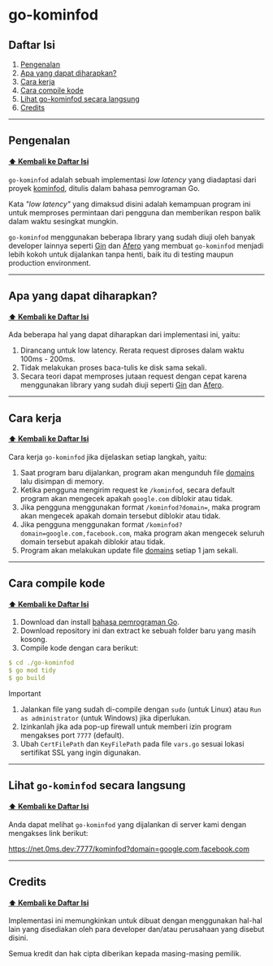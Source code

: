 # go-kominfod

## Daftar Isi

1. [Pengenalan](https://github.com/galpt/go-kominfod?tab=readme-ov-file#pengenalan)
2. [Apa yang dapat diharapkan?](https://github.com/galpt/go-kominfod?tab=readme-ov-file#apa-yang-dapat-diharapkan)
3. [Cara kerja](https://github.com/galpt/go-kominfod?tab=readme-ov-file#cara-kerja)
4. [Cara compile kode](https://github.com/galpt/go-kominfod?tab=readme-ov-file#cara-compile-kode)
5. [Lihat go-kominfod secara langsung](https://github.com/galpt/go-kominfod?tab=readme-ov-file#lihat-go-kominfod-secara-langsung)
6. [Credits](https://github.com/galpt/go-kominfod?tab=readme-ov-file#credits)

* * *

## Pengenalan
#### [:arrow_up: Kembali ke Daftar Isi](https://github.com/galpt/go-kominfod?tab=readme-ov-file#daftar-isi)

`go-kominfod` adalah sebuah implementasi *low latency* yang diadaptasi dari proyek [kominfod](https://github.com/lepasid/kominfod), ditulis dalam bahasa pemrograman Go.

Kata *"low latency"* yang dimaksud disini adalah kemampuan program ini untuk memproses permintaan dari pengguna dan memberikan respon balik dalam waktu sesingkat mungkin.

`go-kominfod` menggunakan beberapa library yang sudah diuji oleh banyak developer lainnya seperti [Gin](https://github.com/gin-gonic/gin) dan [Afero](https://github.com/spf13/afero) yang membuat `go-kominfod` menjadi lebih kokoh untuk dijalankan tanpa henti, baik itu di testing maupun production environment.

* * *

## Apa yang dapat diharapkan?
#### [:arrow_up: Kembali ke Daftar Isi](https://github.com/galpt/go-kominfod?tab=readme-ov-file#daftar-isi)

Ada beberapa hal yang dapat diharapkan dari implementasi ini, yaitu:
1. Dirancang untuk low latency. Rerata request diproses dalam waktu 100ms - 200ms.
2. Tidak melakukan proses baca-tulis ke disk sama sekali.
3. Secara teori dapat memproses jutaan request dengan cepat karena menggunakan library yang sudah diuji seperti [Gin](https://github.com/gin-gonic/gin) dan [Afero](https://github.com/spf13/afero).

* * *

## Cara kerja
#### [:arrow_up: Kembali ke Daftar Isi](https://github.com/galpt/go-kominfod?tab=readme-ov-file#daftar-isi)

Cara kerja `go-kominfod` jika dijelaskan setiap langkah, yaitu:
1. Saat program baru dijalankan, program akan mengunduh file [domains](https://raw.githubusercontent.com/lepasid/blocklist/main/domains) lalu disimpan di memory.
2. Ketika pengguna mengirim request ke `/kominfod`, secara default program akan mengecek apakah `google.com` diblokir atau tidak.
3. Jika pengguna menggunakan format `/kominfod?domain=`, maka program akan mengecek apakah domain tersebut diblokir atau tidak.
4. Jika pengguna menggunakan format `/kominfod?domain=google.com,facebook.com`, maka program akan mengecek seluruh domain tersebut apakah diblokir atau tidak.
5. Program akan melakukan update file [domains](https://raw.githubusercontent.com/lepasid/blocklist/main/domains) setiap 1 jam sekali.

* * *

## Cara compile kode
#### [:arrow_up: Kembali ke Daftar Isi](https://github.com/galpt/go-kominfod?tab=readme-ov-file#daftar-isi)

1. Download dan install [bahasa pemrograman Go](https://go.dev/).
2. Download repository ini dan extract ke sebuah folder baru yang masih kosong.
3. Compile kode dengan cara berikut:

```yaml
$ cd ./go-kominfod
$ go mod tidy
$ go build
```

> [!IMPORTANT]
> 1. Jalankan file yang sudah di-compile dengan `sudo` (untuk Linux) atau `Run as administrator` (untuk Windows) jika diperlukan.
> 2. Izinkanlah jika ada pop-up firewall untuk memberi izin program mengakses port `7777` (default).
> 3. Ubah `CertFilePath` dan `KeyFilePath` pada file `vars.go` sesuai lokasi sertifikat SSL yang ingin digunakan.

* * *

## Lihat `go-kominfod` secara langsung
#### [:arrow_up: Kembali ke Daftar Isi](https://github.com/galpt/go-kominfod?tab=readme-ov-file#daftar-isi)

Anda dapat melihat `go-kominfod` yang dijalankan di server kami dengan mengakses link berikut:

https://net.0ms.dev:7777/kominfod?domain=google.com,facebook.com

* * *

## Credits
#### [:arrow_up: Kembali ke Daftar Isi](https://github.com/galpt/go-kominfod?tab=readme-ov-file#daftar-isi)

Implementasi ini memungkinkan untuk dibuat dengan menggunakan hal-hal lain yang disediakan oleh para developer dan/atau perusahaan yang disebut disini.

Semua kredit dan hak cipta diberikan kepada masing-masing pemilik.
